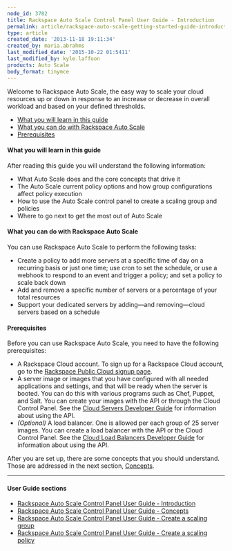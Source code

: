 ```yaml
---
node_id: 3782
title: Rackspace Auto Scale Control Panel User Guide - Introduction
permalink: article/rackspace-auto-scale-getting-started-guide-introduction
type: article
created_date: '2013-11-18 19:11:34'
created_by: maria.abrahms
last_modified_date: '2015-10-22 01:5411'
last_modified_by: kyle.laffoon
products: Auto Scale
body_format: tinymce
---
```


Welcome to Rackspace Auto Scale, the easy way to scale your cloud
resources up or down in response to an increase or decrease in overall
workload and based on your defined thresholds.

-   [What you will learn in this guide](#Whatyouwilllearn)
-   [What you can do with Rackspace Auto Scale](#Whatyoucando)
-   [Prerequisites](#prereqs)

#### What you will learn in this guide

After reading this guide you will understand the following information:

-   What Auto Scale does and the core concepts that drive it
-   The Auto Scale current policy options and how group configurations
    affect policy execution
-   How to use the Auto Scale control panel to create a scaling group
    and policies
-   Where to go next to get the most out of Auto Scale

#### What you can do with Rackspace Auto Scale

You can use Rackspace Auto Scale to perform the following tasks:

-   Create a policy to add more servers at a specific time of day on a
    recurring basis or just one time; use cron to set the schedule, or
    use a webhook to respond to an event and trigger a policy; and set a
    policy to scale back down
-   Add and remove a specific number of servers or a percentage of your
    total resources
-   Support your dedicated servers by adding&mdash;and removing&mdash;cloud servers
    based on a schedule

#### Prerequisites

Before you can use Rackspace Auto Scale, you need to have the following
prerequisites:

-   A Rackspace Cloud account. To sign up for a Rackspace Cloud account,
    go to the [Rackspace Public Cloud signup
    page](https://cart.rackspace.com/cloud/).
-   A server image or images that you have configured with all needed
    applications and settings, and that will be ready when the server is
    booted. You can do this with various programs such as Chef, Puppet,
    and Salt. You can create your images with the API or through the
    Cloud Control Panel. See the [Cloud Servers Developer
    Guide](http://docs.rackspace.com/servers/api/v2/cs-devguide/content/index.html)
    for information about using the API.
-   *(Optional)* A load balancer. One is allowed per each group of 25
    server images. You can create a load balancer with the API or the
    Cloud Control Panel. See the [Cloud Load Balancers Developer
    Guide](http://docs.rackspace.com/loadbalancers/api/v1.0/clb-devguide/content/index.html)
    for information about using the API.

After you are set up, there are some concepts that you should
understand. Those are addressed in the next section,
[Concepts](/knowledge_center/article/getting-started-with-auto-scale-concepts).

 

* * * * *

#### User Guide sections

-   [Rackspace Auto Scale Control Panel User Guide -
    Introduction](http://rackspace.com/knowledge_center/article/rackspace-auto-scale-control-panel-user-guide-introduction "Introduction")
-   [Rackspace Auto Scale Control Panel User Guide -
    Concepts](http://rackspace.com/knowledge_center/article/rackspace-auto-scale-control-panel-user-guide-concepts "Concepts")
-   [Rackspace Auto Scale Control Panel User Guide - Create a scaling
    group](http://rackspace.com/knowledge_center/article/rackspace-auto-scale-control-panel-user-guide-creating-scaling-groups "Creating Scaling Groups")
-   [Rackspace Auto Scale Control Panel User Guide - Create a scaling
    policy](https://www.rackspace.com/knowledge_center/article/create-auto-scale-scaling-policies-in-the-control-panel "Crating Scaling Policies")

 

 

